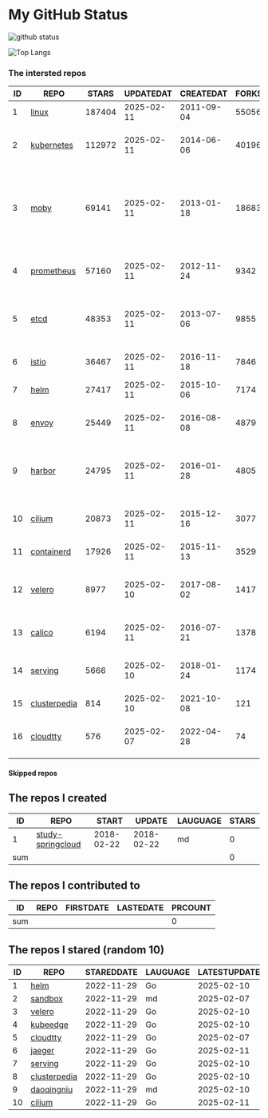 # My GitHub Status

<img src="https://github-readme-stats-1.yihong0618.vercel.app/api?username=daoqingniu&show_icons=true&&&hide_title=true&count_private=true" alt="github status" />

![Top Langs](https://github-readme-stats-1.yihong0618.vercel.app/api/top-langs/?username=daoqingniu&layout=compact)

<!--START_SECTION:github_repos-->
### The intersted repos
| ID |                              REPO                               | STARS  | UPDATEDAT  | CREATEDAT  | FORKSCOUNT |                                                DESCRIPTIONS                                                |
|----|-----------------------------------------------------------------|--------|------------|------------|------------|------------------------------------------------------------------------------------------------------------|
|  1 | [linux](https://github.com/torvalds/linux)                      | 187404 | 2025-02-11 | 2011-09-04 |      55056 | Linux kernel source tree                                                                                   |
|  2 | [kubernetes](https://github.com/kubernetes/kubernetes)          | 112972 | 2025-02-11 | 2014-06-06 |      40196 | Production-Grade Container Scheduling and Management                                                       |
|  3 | [moby](https://github.com/moby/moby)                            |  69141 | 2025-02-11 | 2013-01-18 |      18683 | The Moby Project - a collaborative project for the container ecosystem to assemble container-based systems |
|  4 | [prometheus](https://github.com/prometheus/prometheus)          |  57160 | 2025-02-11 | 2012-11-24 |       9342 | The Prometheus monitoring system and time series database.                                                 |
|  5 | [etcd](https://github.com/etcd-io/etcd)                         |  48353 | 2025-02-11 | 2013-07-06 |       9855 | Distributed reliable key-value store for the most critical data of a distributed system                    |
|  6 | [istio](https://github.com/istio/istio)                         |  36467 | 2025-02-11 | 2016-11-18 |       7846 | Connect, secure, control, and observe services.                                                            |
|  7 | [helm](https://github.com/helm/helm)                            |  27417 | 2025-02-11 | 2015-10-06 |       7174 | The Kubernetes Package Manager                                                                             |
|  8 | [envoy](https://github.com/envoyproxy/envoy)                    |  25449 | 2025-02-11 | 2016-08-08 |       4879 | Cloud-native high-performance edge/middle/service proxy                                                    |
|  9 | [harbor](https://github.com/goharbor/harbor)                    |  24795 | 2025-02-11 | 2016-01-28 |       4805 | An open source trusted cloud native registry project that stores, signs, and scans content.                |
| 10 | [cilium](https://github.com/cilium/cilium)                      |  20873 | 2025-02-11 | 2015-12-16 |       3077 | eBPF-based Networking, Security, and Observability                                                         |
| 11 | [containerd](https://github.com/containerd/containerd)          |  17926 | 2025-02-11 | 2015-11-13 |       3529 | An open and reliable container runtime                                                                     |
| 12 | [velero](https://github.com/vmware-tanzu/velero)                |   8977 | 2025-02-10 | 2017-08-02 |       1417 | Backup and migrate Kubernetes applications and their persistent volumes                                    |
| 13 | [calico](https://github.com/projectcalico/calico)               |   6194 | 2025-02-11 | 2016-07-21 |       1378 | Cloud native networking and network security                                                               |
| 14 | [serving](https://github.com/knative/serving)                   |   5666 | 2025-02-10 | 2018-01-24 |       1174 | Kubernetes-based, scale-to-zero, request-driven compute                                                    |
| 15 | [clusterpedia](https://github.com/clusterpedia-io/clusterpedia) |    814 | 2025-02-10 | 2021-10-08 |        121 | The Encyclopedia of Kubernetes clusters                                                                    |
| 16 | [cloudtty](https://github.com/cloudtty/cloudtty)                |    576 | 2025-02-07 | 2022-04-28 |         74 | A Friendly Kubernetes CloudShell (Web Terminal) !                                                          |



#### Skipped repos
<!--END_SECTION:github_repos-->

<!--START_SECTION:my_github-->
## The repos I created
| ID  |                                 REPO                                 |   START    |   UPDATE   | LAUGUAGE | STARS |
|-----|----------------------------------------------------------------------|------------|------------|----------|-------|
|   1 | [study-springcloud](https://github.com/daoqingniu/study-springcloud) | 2018-02-22 | 2018-02-22 | md       |     0 |
| sum |                                                                      |            |            |          |     0 |

## The repos I contributed to
| ID  | REPO | FIRSTDATE | LASTEDATE | PRCOUNT |
|-----|------|-----------|-----------|---------|
| sum |      |           |           |       0 |

## The repos I stared (random 10)
| ID |                              REPO                               | STAREDDATE | LAUGUAGE | LATESTUPDATE |
|----|-----------------------------------------------------------------|------------|----------|--------------|
|  1 | [helm](https://github.com/helm/helm)                            | 2022-11-29 | Go       | 2025-02-10   |
|  2 | [sandbox](https://github.com/cncf/sandbox)                      | 2022-11-29 | md       | 2025-02-07   |
|  3 | [velero](https://github.com/vmware-tanzu/velero)                | 2022-11-29 | Go       | 2025-02-10   |
|  4 | [kubeedge](https://github.com/kubeedge/kubeedge)                | 2022-11-29 | Go       | 2025-02-10   |
|  5 | [cloudtty](https://github.com/cloudtty/cloudtty)                | 2022-11-29 | Go       | 2025-02-07   |
|  6 | [jaeger](https://github.com/jaegertracing/jaeger)               | 2022-11-29 | Go       | 2025-02-11   |
|  7 | [serving](https://github.com/knative/serving)                   | 2022-11-29 | Go       | 2025-02-10   |
|  8 | [clusterpedia](https://github.com/clusterpedia-io/clusterpedia) | 2022-11-29 | Go       | 2025-02-10   |
|  9 | [daoqingniu](https://github.com/daoqingniu/daoqingniu)          | 2022-11-29 | md       | 2025-02-10   |
| 10 | [cilium](https://github.com/cilium/cilium)                      | 2022-11-29 | Go       | 2025-02-11   |

<!--END_SECTION:my_github-->
